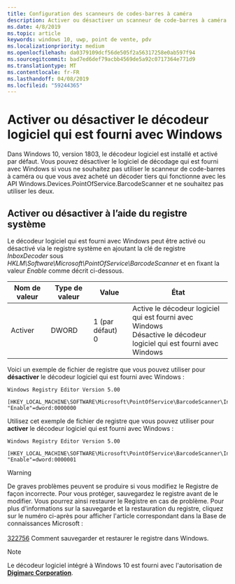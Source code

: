 ```yaml
---
title: Configuration des scanneurs de codes-barres à caméra
description: Activer ou désactiver un scanneur de code-barres à caméra
ms.date: 4/8/2019
ms.topic: article
keywords: windows 10, uwp, point de vente, pdv
ms.localizationpriority: medium
ms.openlocfilehash: da0379109dcf56de505f2a56317258e0ab597f94
ms.sourcegitcommit: bad7ed6def79acbb4569de5a92c0717364e771d9
ms.translationtype: MT
ms.contentlocale: fr-FR
ms.lasthandoff: 04/08/2019
ms.locfileid: "59244365"
---
```

# <a name="enable-or-disable-the-software-decoder-that-ships-with-windows"></a>Activer ou désactiver le décodeur logiciel qui est fourni avec Windows

Dans Windows 10, version 1803, le décodeur logiciel est installé et activé par défaut.  Vous pouvez désactiver le logiciel de décodage qui est fourni avec Windows si vous ne souhaitez pas utiliser le scanneur de code-barres à caméra ou que vous avez acheté un décoder tiers qui fonctionne avec les API Windows.Devices.PointOfService.BarcodeScanner et ne souhaitez pas utiliser les deux.

## <a name="enable-or-disable-using-the-system-registry"></a>Activer ou désactiver à l’aide du registre système

Le décodeur logiciel qui est fourni avec Windows peut être activé ou désactivé via le registre système en ajoutant la clé de registre *InboxDecoder* sous *HKLM\Software\Microsoft\PointOfService\BarcodeScanner* et en fixant la valeur *Enable* comme décrit ci-dessous.

| Nom de valeur  | Type de valeur | Value | État |
| ----------- | --------- | -------|--------|
| Activer      | DWORD     | 1 (par défaut)<br/>0 |  Active le décodeur logiciel qui est fourni avec Windows <br/> Désactive le décodeur logiciel qui est fourni avec Windows |

Voici un exemple de fichier de registre que vous pouvez utiliser pour **désactiver** le décodeur logiciel qui est fourni avec Windows :

```text
Windows Registry Editor Version 5.00

[HKEY_LOCAL_MACHINE\SOFTWARE\Microsoft\PointOfService\BarcodeScanner\InboxDecoder]
"Enable"=dword:0000000
```  

Utilisez cet exemple de fichier de registre que vous pouvez utiliser pour **activer** le décodeur logiciel qui est fourni avec Windows :

```text
Windows Registry Editor Version 5.00

[HKEY_LOCAL_MACHINE\SOFTWARE\Microsoft\PointOfService\BarcodeScanner\InboxDecoder]
"Enable"=dword:0000001
```  

> [!Warning]
> De graves problèmes peuvent se produire si vous modifiez le Registre de façon incorrecte.  Pour vous protéger, sauvegardez le registre avant de le modifier.  Vous pourrez ainsi restaurer le Registre en cas de problème.  Pour plus d'informations sur la sauvegarde et la restauration du registre, cliquez sur le numéro ci-après pour afficher l'article correspondant dans la Base de connaissances Microsoft : <br/><br/> [322756](https://support.microsoft.com/kb/322756) Comment sauvegarder et restaurer le registre dans Windows.

> [!NOTE]
> Le décodeur logiciel intégré à Windows 10 est fourni avec l'autorisation de [**Digimarc Corporation**](https://www.digimarc.com/).
